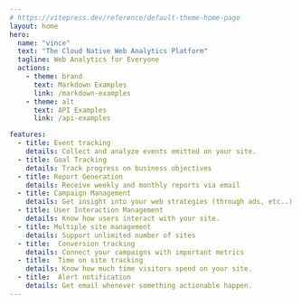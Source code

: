 ```yaml
---
# https://vitepress.dev/reference/default-theme-home-page
layout: home
hero:
  name: "vince"
  text: "The Cloud Native Web Analytics Platform"
  tagline: Web Analytics for Everyone
  actions:
    - theme: brand
      text: Markdown Examples
      link: /markdown-examples
    - theme: alt
      text: API Examples
      link: /api-examples

features:
  - title: Event tracking
    details: Collect and analyze events emitted on your site.
  - title: Goal Tracking 
    details: Track progress on business objectives
  - title: Report Generation
    details: Receive weekly and monthly reports via email
  - title: Campaign Management
    details: Get insight into your web strategies (through ads, etc..)
  - title: User Interaction Management 
    details: Know how users interact with your site.
  - title: Multiple site management
    details: Support unlimited number of sites
  - title:  Conversion tracking
    details: Connect your campaigns with important metrics
  - title:  Time on site tracking
    details: Know how much time visitors spend on your site.
  - title:  Alert notification
    details: Get email whenever something actionable happen.
---
```


